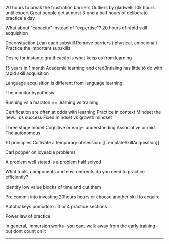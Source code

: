 20 hours tu break the frustration barriers
Outliers by gladwell: 10k hours until expert
Great people get at most 3 qnd a half hours of deliberate practice a day

What about "capacity" instead of "expertise"?
20 hours of rápid skill acquisition

Deconstuction
Lean each subskill
Remove barriers ( physical, emocional)
Practice the important subskills

Desire for instante gratificação is what keep us from learning

15 years in 1 month
Academic learning and cred3ntialing has little tô do with rapid skill acquisition

Language acquisition is different from language learning:

The monitor hypothesis:

Running vs a maraton  == learning vs training

Certification are often at odds with learning
Practice in context
Mindset the new\... os success
Fixed mindset vs growth mindset

Three stage model
Cognitive or early- understanding
Associative or mid
The autonomous

10 principles
Cultivate a temporary obsession:
[[TemplateSkillAcquisition]]

Carl popper on loveable problems

A problem well stated is a problem half solved

What tools,  components and environments do you need to practice efficiently?

Identify low value blocks of time and cut them

Pre commit into investing 20hours hours or choose another skill to acquire

Autohotkeys pomodoro : 3 or 4 practice sections

Power law of practice

In general,  immersion works- you cant walk away from the early training - but dont count on it

___

